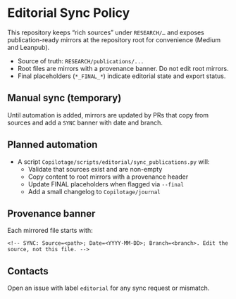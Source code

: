 # Editorial Sync Policy

This repository keeps “rich sources” under `RESEARCH/…` and exposes publication-ready mirrors at the repository root for convenience (Medium and Leanpub).

- Source of truth: `RESEARCH/publications/...`
- Root files are mirrors with a provenance banner. Do not edit root mirrors.
- Final placeholders (`*_FINAL_*`) indicate editorial state and export status.

## Manual sync (temporary)

Until automation is added, mirrors are updated by PRs that copy from sources and add a `SYNC` banner with date and branch.

## Planned automation

- A script `Copilotage/scripts/editorial/sync_publications.py` will:
  - Validate that sources exist and are non-empty
  - Copy content to root mirrors with a provenance header
  - Update FINAL placeholders when flagged via `--final`
  - Add a small changelog to `Copilotage/journal`

## Provenance banner

Each mirrored file starts with:

`<!-- SYNC: Source=<path>; Date=<YYYY-MM-DD>; Branch=<branch>. Edit the source, not this file. -->`

## Contacts

Open an issue with label `editorial` for any sync request or mismatch.
